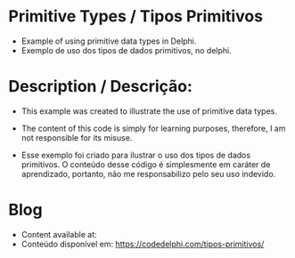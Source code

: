 # Primitive Types / Tipos Primitivos
- Example of using primitive data types in Delphi.
- Exemplo de uso dos tipos de dados primitivos, no delphi.


# Description / Descrição:
- This example was created to illustrate the use of primitive data types.
- The content of this code is simply for learning purposes, therefore, I am not responsible for its misuse.

- Esse exemplo foi criado para ilustrar o uso dos tipos de dados primitivos.
O conteúdo desse código é simplesmente em caráter de aprendizado, portanto, não me responsabilizo pelo seu uso indevido.

# Blog
- Content available at:
- Conteúdo disponível em:
  https://codedelphi.com/tipos-primitivos/
